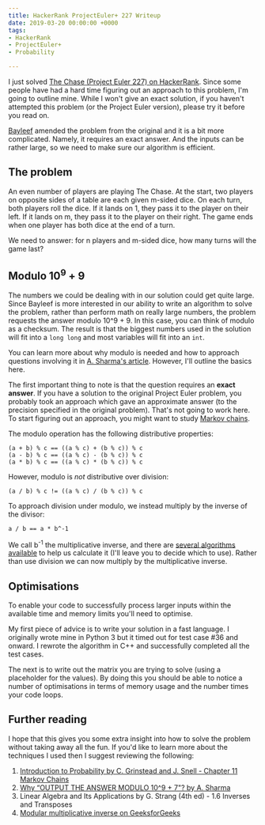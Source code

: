 ```yaml
---
title: HackerRank ProjectEuler+ 227 Writeup
date: 2019-03-20 00:00:00 +0000
tags:
- HackerRank
- ProjectEuler+
- Probability

---
```

I just solved [The Chase (Project Euler 227) on HackerRank](https://www.hackerrank.com/contests/projecteuler/challenges/euler227). Since some people have had a hard time figuring out an approach to this problem, I'm going to outline mine. While I won't give an exact solution, if you haven't attempted this problem (or the Project Euler version), please try it before you read on. 

[Bayleef](https://www.hackerrank.com/profile/bayleef) amended the problem from the original and it is a bit more complicated. Namely, it requires an exact answer. And the inputs can be rather large, so we need to make sure our algorithm is efficient.

## The problem
An even number of players are playing The Chase. At the start, two players on opposite sides of a table are each given m-sided dice. On each turn, both players roll the dice. If it lands on 1, they pass it to the player on their left. If it lands on m, they pass it to the player on their right. The game ends when one player has both dice at the end of a turn.

We need to answer: for n players and m-sided dice, how many turns will the game last?

## Modulo 10<sup>9</sup> + 9
The numbers we could be dealing with in our solution could get quite large. Since Bayleef is more interested in our ability to write an algorithm to solve the problem, rather than perform math on really large numbers, the problem requests the answer modulo 10^9 + 9. In this case, you can think of modulo as a checksum. The result is that the biggest numbers used in the solution will fit into a `long long` and most variables will fit into an `int`.

You can learn more about why modulo is needed and how to approach questions involving it in [A. Sharma's article](https://www.hackerearth.com/practice/notes/abhinav92003/why-output-the-answer-modulo-109-7/). However, I'll outline the basics here.

The first important thing to note is that the question requires an **exact answer**. If you have a solution to the original Project Euler problem, you probably took an approach which gave an approximate answer (to the precision specified in the original problem). That's not going to work here. To start figuring out an approach, you might want to study [Markov chains](http://www.dartmouth.edu/~chance/teaching_aids/books_articles/probability_book/amsbook.mac.pdf).

The modulo operation has the following distributive properties:
```
(a + b) % c == ((a % c) + (b % c)) % c
(a - b) % c == ((a % c) - (b % c)) % c
(a * b) % c == ((a % c) * (b % c)) % c
```

However, modulo is *not* distributive over division:
```
(a / b) % c != ((a % c) / (b % c)) % c
```

To approach division under modulo, we instead multiply by the inverse of the divisor: 
```
a / b == a * b^-1
```

We call b<sup>-1</sup> the multiplicative inverse, and there are [several algorithms available](https://www.geeksforgeeks.org/multiplicative-inverse-under-modulo-m/) to help us calculate it (I'll leave you to decide which to use). Rather than use division we can now multiply by the multiplicative inverse.

## Optimisations
To enable your code to successfully process larger inputs within the available time and memory limits you'll need to optimise. 

My first piece of advice is to write your solution in a fast language. I originally wrote mine in Python 3 but it timed out for test case #36 and onward. I rewrote the algorithm in C++ and successfully completed all the test cases. 

The next is to write out the matrix you are trying to solve (using a placeholder for the values). By doing this you should be able to notice a number of optimisations in terms of memory usage and the number times your code loops.

## Further reading
I hope that this gives you some extra insight into how to solve the problem without taking away all the fun. If you'd like to learn more about the techniques I used then I suggest reviewing the following:

1. [Introduction to Probability by C. Grinstead and J. Snell - Chapter 11 Markov Chains](http://www.dartmouth.edu/~chance/teaching_aids/books_articles/probability_book/amsbook.mac.pdf)
2. [Why “OUTPUT THE ANSWER MODULO 10^9 + 7"? by A. Sharma](https://www.hackerearth.com/practice/notes/abhinav92003/why-output-the-answer-modulo-109-7/)
3. Linear Algebra and Its Applications by G. Strang (4th ed) - 1.6 Inverses and Transposes
4. [Modular multiplicative inverse on GeeksforGeeks](https://www.geeksforgeeks.org/multiplicative-inverse-under-modulo-m/)